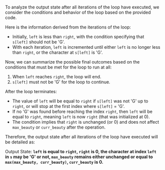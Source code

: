 To analyze the output state after all iterations of the loop have executed, we consider the conditions and behavior of the loop based on the provided code.

Here is the information derived from the iterations of the loop:

- Initially, `left` is less than `right`, with the condition specifying that `s[left]` should not be 'G'.
- With each iteration, `left` is incremented until either `left` is no longer less than `right`, or the character at `s[left]` is 'G'.

Now, we can summarize the possible final outcomes based on the conditions that must be met for the loop to run at all:

1. When `left` reaches `right`, the loop will end.
2. `s[left]` must not be 'G' for the loop to continue.

After the loop terminates:
- The value of `left` will be equal to `right` if `s[left]` was not 'G' up to `right`, or will stop at the first index where `s[left]` = 'G'.
- If no 'G' was found before reaching the index `right`, then `left` will be equal to `right`, meaning `left` is now `right` (that was initialized at 0).
- The condition implies that `right` is unchanged (or 0) and does not affect `max_beauty` or `curr_beauty` after the operation.

Therefore, the output state after all iterations of the loop have executed will be detailed as:

Output State: **`left` is equal to `right`, `right` is 0, the character at index `left` in `s` may be 'G' or not, `max_beauty` remains either unchanged or equal to `max(max_beauty, curr_beauty)`, `curr_beauty` is 0.**